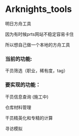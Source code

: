 # Arknights_tools
明日方舟工具

因为有时候prts网站不稳定容易卡住

所以想自己做一个本地的方舟工具
### 当前的功能:
干员筛选（职业，稀有度，tag）
### 要实现的功能：
干员信息查询
(施工中)

仓库材料管理

干员精英化和专精的计算

寻访模拟
